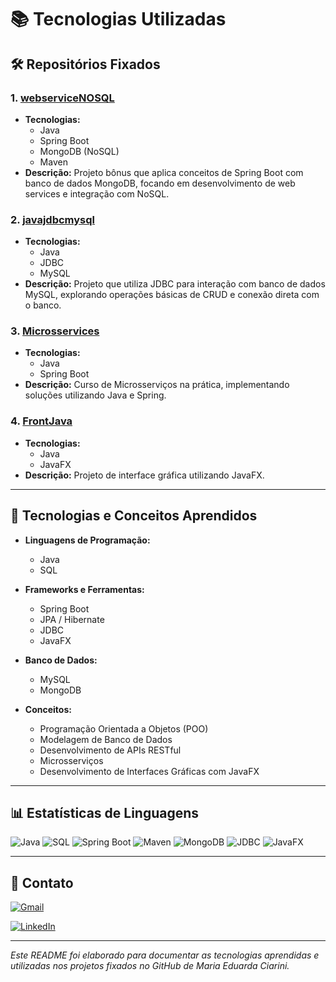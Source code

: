 # 📚 Tecnologias  Utilizadas

## 🛠️ Repositórios Fixados

### 1. [webserviceNOSQL](https://github.com/MariaEduardaCiarini/webserviceNOSQL)
- **Tecnologias:**
  - Java
  - Spring Boot
  - MongoDB (NoSQL)
  - Maven
- **Descrição:** Projeto bônus que aplica conceitos de Spring Boot com banco de dados MongoDB, focando em desenvolvimento de web services e integração com NoSQL.

### 2. [javajdbcmysql](https://github.com/MariaEduardaCiarini/javajdbcmysql)
- **Tecnologias:**
  - Java
  - JDBC
  - MySQL
- **Descrição:** Projeto que utiliza JDBC para interação com banco de dados MySQL, explorando operações básicas de CRUD e conexão direta com o banco.

### 3. [Microsservices](https://github.com/MariaEduardaCiarini/Microsservices)
- **Tecnologias:**
  - Java
  - Spring Boot
- **Descrição:** Curso de Microsserviços na prática, implementando soluções utilizando Java e Spring.

### 4. [FrontJava](https://github.com/MariaEduardaCiarini/FrontJava)
- **Tecnologias:**
  - Java
  - JavaFX
- **Descrição:** Projeto de interface gráfica utilizando JavaFX.

---

## 🧠 Tecnologias e Conceitos Aprendidos

- **Linguagens de Programação:**
  - Java
  - SQL

- **Frameworks e Ferramentas:**
  - Spring Boot
  - JPA / Hibernate
  - JDBC
  - JavaFX

- **Banco de Dados:**
  - MySQL
  - MongoDB

- **Conceitos:**
  - Programação Orientada a Objetos (POO)
  - Modelagem de Banco de Dados
  - Desenvolvimento de APIs RESTful
  - Microsserviços
  - Desenvolvimento de Interfaces Gráficas com JavaFX

---

## 📊 Estatísticas de Linguagens

![Java](https://img.shields.io/badge/Java-24-blue?logo=java&logoColor=white)
![SQL](https://img.shields.io/badge/SQL-MySQL-blue?logo=mysql&logoColor=white)
![Spring Boot](https://img.shields.io/badge/Spring_Boot-6DB33F?logo=springboot&logoColor=white)
![Maven](https://img.shields.io/badge/Maven-C71A36?logo=apachemaven&logoColor=white)
![MongoDB](https://img.shields.io/badge/MongoDB-47A248?logo=mongodb&logoColor=white)
![JDBC](https://img.shields.io/badge/JDBC-0C85D0?logo=java&logoColor=white)
![JavaFX](https://img.shields.io/badge/JavaFX-0078D7?logo=java&logoColor=white)

---

## 📌 Contato

[![Gmail](https://img.shields.io/badge/Gmail-D14836?logo=gmail&logoColor=white&style=for-the-badge)](mailto:mariaeduardaciarini@gmail.com)

[![LinkedIn](https://img.shields.io/badge/LinkedIn-0A66C2?logo=linkedin&logoColor=white&style=for-the-badge)](https://www.linkedin.com/in/maria-eduarda-ciarini-b97ab6270/)


---

*Este README foi elaborado para documentar as tecnologias aprendidas e utilizadas nos projetos fixados no GitHub de Maria Eduarda Ciarini.*
